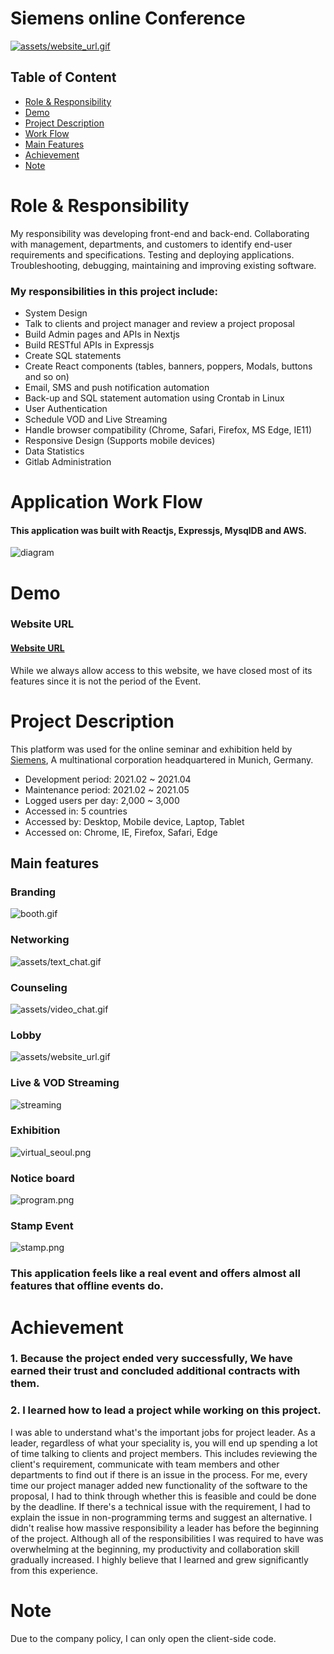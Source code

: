 # Siemens online Conference

[![assets/website_url.gif](assets/website_url.gif)](https://siemens-evavconference.govent.io/)

## Table of Content

- [Role & Responsibility](#Role--Responsibility)
- [Demo](#Demo)
- [Project Description](#Project-Description)
- [Work Flow](#Application-Work-Flow)
- [Main Features](#Main-features)
- [Achievement](#Achievement)
- [Note](#note)

# Role & Responsibility

My responsibility was developing front-end and back-end. Collaborating with management, departments, and customers to identify end-user requirements and specifications. Testing and deploying applications. Troubleshooting, debugging, maintaining and improving existing software.

### My responsibilities in this project include:

- System Design
- Talk to clients and project manager and review a project proposal
- Build Admin pages and APIs in Nextjs
- Build RESTful APIs in Expressjs
- Create SQL statements
- Create React components (tables, banners, poppers, Modals, buttons and so on)
- Email, SMS and push notification automation
- Back-up and SQL statement automation using Crontab in Linux
- User Authentication
- Schedule VOD and Live Streaming
- Handle browser compatibility (Chrome, Safari, Firefox, MS Edge, IE11)
- Responsive Design (Supports mobile devices)
- Data Statistics
- Gitlab Administration

# Application Work Flow

#### This application was built with Reactjs, Expressjs, MysqlDB and AWS.

![diagram](assets/diagram.png)

# Demo

### Website URL

#### [Website URL](https://siemens-evavconference.govent.io/)

While we always allow access to this website, we have closed most of its features since it is not the period of the Event.

# Project Description

This platform was used for the online seminar and exhibition held by [Siemens](https://www.siemens.com/global/en.html), A multinational corporation headquartered in Munich, Germany.

- Development period: 2021.02 ~ 2021.04
- Maintenance period: 2021.02 ~ 2021.05
- Logged users per day: 2,000 ~ 3,000
- Accessed in: 5 countries
- Accessed by: Desktop, Mobile device, Laptop, Tablet
- Accessed on: Chrome, IE, Firefox, Safari, Edge

## Main features

### Branding

![booth.gif](assets/booth.gif)

### Networking

![assets/text_chat.gif](assets/text_chat.gif)

### Counseling

![assets/video_chat.gif](assets/video_chat.gif)

### Lobby

![assets/website_url.gif](assets/website_url.gif)

### Live & VOD Streaming

![streaming](assets/live_streaming.gif)

### Exhibition

![virtual_seoul.png](assets/exhibition.png)

### Notice board

![program.png](assets/program.png)

### Stamp Event

![stamp.png](assets/stamp.png)

### This application feels like a real event and offers almost all features that offline events do.

# Achievement

### 1. Because the project ended very successfully, We have earned their trust and concluded additional contracts with them.

### 2. I learned how to lead a project while working on this project.

I was able to understand what's the important jobs for project leader. As a leader, regardless of what your speciality is, you will end up spending a lot of time talking to clients and project members. This includes reviewing the client's requirement, communicate with team members and other departments to find out if there is an issue in the process. For me, every time our project manager added new functionality of the software to the proposal, I had to think through whether this is feasible and could be done by the deadline. If there's a technical issue with the requirement, I had to explain the issue in non-programming terms and suggest an alternative. I didn't realise how massive responsibility a leader has before the beginning of the project. Although all of the responsibilities I was required to have was overwhelming at the beginning, my productivity and collaboration skill gradually increased. I highly believe that I learned and grew significantly from this experience.

# Note

Due to the company policy, I can only open the client-side code.
